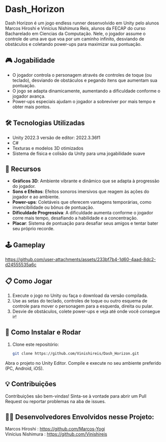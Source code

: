 # Dash_Horizon

Dash Horizon é um jogo endless runner desenvolvido em Unity pelo alunos Marcos Hiroshi e Vinícius Nishimura Reis, alunos da FECAP do curso Bacharelado em Ciencias da Computação. Nele, o jogador assume o controle de uma ave que voa por um caminho infinito, desviando de obstáculos e coletando power-ups para maximizar sua pontuação.

## 🎮 Jogabilidade

- O jogador controla o personagem através de controles de toque (ou teclado), desviando de obstáculos e pegando itens que aumentam sua pontuação.
- O jogo se adapta dinamicamente, aumentando a dificuldade conforme o jogador avança.
- Power-ups especiais ajudam o jogador a sobreviver por mais tempo e obter mais pontos.

## 🛠️ Tecnologias Utilizadas

- Unity 2022.3 versão de editor: 2022.3.36f1
- C#
- Texturas e modelos 3D otimizados
- Sistema de física e colisão da Unity para uma jogabilidade suave

## 🚀 Recursos

- **Gráficos 3D**: Ambiente vibrante e dinâmico que se adapta à progressão do jogador.
- **Sons e Efeitos**: Efeitos sonoros imersivos que reagem às ações do jogador e ao ambiente.
- **Power-ups**: Coletáveis que oferecem vantagens temporárias, como invencibilidade ou bônus de pontuação.
- **Dificuldade Progressiva**: A dificuldade aumenta conforme o jogador corre mais tempo, desafiando a habilidade e a concentração.
- **Placar**: Sistema de pontuação para desafiar seus amigos e tentar bater seu próprio recorde.

##  🕹️ Gameplay

https://github.com/user-attachments/assets/233bf7b4-1d60-4aad-8dc2-d24555535a6c


## 📋 Como Jogar

1. Execute o jogo no Unity ou faça o download da versão compilada.
2. Use as setas do teclado, controles de toque ou outro esquema de controle para mover o personagem para a esquerda, direita ou pular.
3. Desvie de obstáculos, colete power-ups e veja até onde você consegue ir!

## 🔧 Como Instalar e Rodar

1. Clone este repositório:
   ```bash
   git clone https://github.com/Vinishireis/Dash_Horizon.git
Abra o projeto no Unity Editor.
Compile e execute no seu ambiente preferido (PC, Android, iOS).

## 💡 Contribuições
Contribuições são bem-vindas! Sinta-se à vontade para abrir um Pull Request ou reportar problemas na aba de issues.

## 🧑‍💻 Desenvolvedores Envolvidos nesse Projeto:
Marcos Hiroshi : https://github.com/Marcos-Yogi </br>
Vinícius Nishimura : https://github.com/Vinishireis
